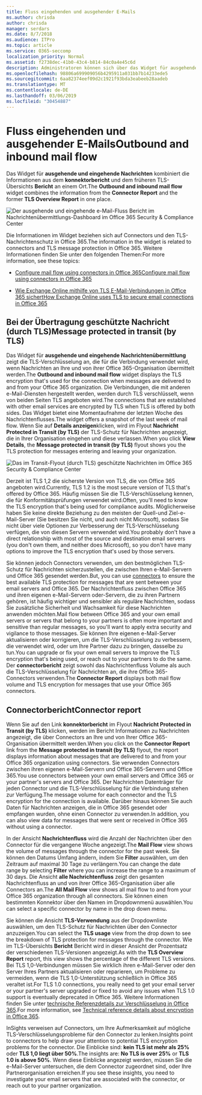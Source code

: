```yaml
---
title: Fluss eingehenden und ausgehender E-Mails
ms.author: chrisda
author: chrisda
manager: serdars
ms.date: 8/7/2018
ms.audience: ITPro
ms.topic: article
ms.service: O365-seccomp
localization_priority: Normal
ms.assetid: f2738dec-41b0-43c4-b814-84c0a4e45c6d
description: Administratoren können sich über das Widget für ausgehende und eingehende Nachrichten im Nachrichtenfluss-Dashboard im Office 365 Security & Compliance Center informieren.
ms.openlocfilehash: 98806a699909056b4295911a031bb7b14233ede5
ms.sourcegitcommit: 6aa82374eef09d2c1921f93bda3eabeeb28aadeb
ms.translationtype: MT
ms.contentlocale: de-DE
ms.lasthandoff: 03/06/2019
ms.locfileid: "30454887"
---
```

# <a name="outbound-and-inbound-mail-flow"></a><span data-ttu-id="2bce9-103">Fluss eingehenden und ausgehender E-Mails</span><span class="sxs-lookup"><span data-stu-id="2bce9-103">Outbound and inbound mail flow</span></span>

<span data-ttu-id="2bce9-104">Das Widget für **ausgehende und eingehende Nachrichten** kombiniert die Informationen aus dem **konnektorbericht** und dem früheren TLS-Übersichts **Bericht** an einem Ort.</span><span class="sxs-lookup"><span data-stu-id="2bce9-104">The **Outbound and inbound mail flow** widget combines the information from the **Connector Report** and the former **TLS Overview Report** in one place.</span></span>

![Der ausgehende und eingehende e-Mail-Fluss Bericht im Nachrichtenübermittlungs-Dashboard im Office 365 Security & Compliance Center](media/2c591d1c-bad6-4b72-890e-f8fdfd4f447a.png)

<span data-ttu-id="2bce9-106">Die Informationen im Widget beziehen sich auf Connectors und den TLS-Nachrichtenschutz in Office 365.</span><span class="sxs-lookup"><span data-stu-id="2bce9-106">The information in the widget is related to connectors and TLS message protection in Office 365.</span></span> <span data-ttu-id="2bce9-107">Weitere Informationen finden Sie unter den folgenden Themen:</span><span class="sxs-lookup"><span data-stu-id="2bce9-107">For more information, see these topics:</span></span>

- [<span data-ttu-id="2bce9-108">Configure mail flow using connectors in Office 365</span><span class="sxs-lookup"><span data-stu-id="2bce9-108">Configure mail flow using connectors in Office 365</span></span>](https://technet.microsoft.com/library/ms.exch.eac.connectorselection.aspx)

- [<span data-ttu-id="2bce9-109">Wie Exchange Online mithilfe von TLS E-Mail-Verbindungen in Office 365 sichert</span><span class="sxs-lookup"><span data-stu-id="2bce9-109">How Exchange Online uses TLS to secure email connections in Office 365</span></span>](https://support.office.com/article/4CDE0CDA-3430-4DC0-B489-F2C0736C929F)

## <a name="message-protected-in-transit-by-tls"></a><span data-ttu-id="2bce9-110">Bei der Übertragung geschützte Nachricht (durch TLS)</span><span class="sxs-lookup"><span data-stu-id="2bce9-110">Message protected in transit (by TLS)</span></span>

<span data-ttu-id="2bce9-111">Das Widget für **ausgehende und eingehende Nachrichtenübermittlung** zeigt die TLS-Verschlüsselung an, die für die Verbindung verwendet wird, wenn Nachrichten an Ihre und von ihrer Office 365-Organisation übermittelt werden.</span><span class="sxs-lookup"><span data-stu-id="2bce9-111">The **Outbound and inbound mail flow** widget displays the TLS encryption that's used for the connection when messages are delivered to and from your Office 365 organization.</span></span> <span data-ttu-id="2bce9-112">Die Verbindungen, die mit anderen e-Mail-Diensten hergestellt werden, werden durch TLS verschlüsselt, wenn von beiden Seiten TLS angeboten wird.</span><span class="sxs-lookup"><span data-stu-id="2bce9-112">The connections that are established with other email services are encrypted by TLS when TLS is offered by both sides.</span></span> <span data-ttu-id="2bce9-113">Das Widget bietet eine Momentaufnahme der letzten Woche des Nachrichtenflusses.</span><span class="sxs-lookup"><span data-stu-id="2bce9-113">The widget offers a snapshot of the last week of mail flow.</span></span> <span data-ttu-id="2bce9-114">Wenn Sie auf **Details anzeigen**klicken, wird im Flyout **Nachricht Protected in Transit (by TLS)** der TLS-Schutz für Nachrichten angezeigt, die in Ihrer Organisation eingehen und diese verlassen.</span><span class="sxs-lookup"><span data-stu-id="2bce9-114">When you click **View Details**, the **Message protected in transit (by TLS)** flyout shows you the TLS protection for messages entering and leaving your organization.</span></span>

![Das im Transit-Flyout (durch TLS) geschützte Nachrichten im Office 365 Security & Compliance Center](media/825aa74c-413d-4141-8e3c-dfe68ae78eed.png)

<span data-ttu-id="2bce9-116">Derzeit ist TLS 1,2 die sicherste Version von TLS, die von Office 365 angeboten wird.</span><span class="sxs-lookup"><span data-stu-id="2bce9-116">Currently, TLS 1.2 is the most secure version of TLS that's offered by Office 365.</span></span> <span data-ttu-id="2bce9-117">Häufig müssen Sie die TLS-Verschlüsselung kennen, die für Konformitätsprüfungen verwendet wird.</span><span class="sxs-lookup"><span data-stu-id="2bce9-117">Often, you'll need to know the TLS encryption that's being used for compliance audits.</span></span> <span data-ttu-id="2bce9-118">Möglicherweise haben Sie keine direkte Beziehung zu den meisten der Quell-und Ziel-e-Mail-Server (Sie besitzen Sie nicht, und auch nicht Microsoft), sodass Sie nicht über viele Optionen zur Verbesserung der TLS-Verschlüsselung verfügen, die von diesen Servern verwendet wird.</span><span class="sxs-lookup"><span data-stu-id="2bce9-118">You probably don't have a direct relationship with most of the source and destination email servers (you don't own them, and neither does Microsoft), so you don't have many options to improve the TLS encryption that's used by those servers.</span></span>

<span data-ttu-id="2bce9-119">Sie können jedoch Connectors [](https://technet.microsoft.com/library/ms.exch.eac.connectorselection.aspx) verwenden, um den bestmöglichen TLS-Schutz für Nachrichten sicherzustellen, die zwischen Ihren e-Mail-Servern und Office 365 gesendet werden.</span><span class="sxs-lookup"><span data-stu-id="2bce9-119">But, you can use [connectors](https://technet.microsoft.com/library/ms.exch.eac.connectorselection.aspx) to ensure the best available TLS protection for messages that are sent between your email servers and Office 365.</span></span> <span data-ttu-id="2bce9-120">Der Nachrichtenfluss zwischen Office 365 und ihren eigenen e-Mail-Servern oder-Servern, die zu ihren Partnern gehören, ist häufig wichtiger und sensibler als reguläre Nachrichten, sodass Sie zusätzliche Sicherheit und Wachsamkeit für diese Nachrichten anwenden möchten.</span><span class="sxs-lookup"><span data-stu-id="2bce9-120">Mail flow between Office 365 and your own email servers or servers that belong to your partners is often more important and sensitive than regular messages, so you'll want to apply extra security and vigilance to those messages.</span></span> <span data-ttu-id="2bce9-121">Sie können Ihre eigenen e-Mail-Server aktualisieren oder korrigieren, um die TLS-Verschlüsselung zu verbessern, die verwendet wird, oder um Ihre Partner dazu zu bringen, dasselbe zu tun.</span><span class="sxs-lookup"><span data-stu-id="2bce9-121">You can upgrade or fix your own email servers to improve the TLS encryption that's being used, or reach out to your partners to do the same.</span></span> <span data-ttu-id="2bce9-122">Der **connectorbericht** zeigt sowohl das Nachrichtenfluss Volume als auch die TLS-Verschlüsselung für Nachrichten an, die ihre Office 365-Connectors verwenden.</span><span class="sxs-lookup"><span data-stu-id="2bce9-122">The **Connector Report** displays both mail flow volume and TLS encryption for messages that use your Office 365 connectors.</span></span>

## <a name="connector-report"></a><span data-ttu-id="2bce9-123">Connectorbericht</span><span class="sxs-lookup"><span data-stu-id="2bce9-123">Connector report</span></span>

<span data-ttu-id="2bce9-124">Wenn Sie auf den Link **konnektorbericht** im Flyout **Nachricht Protected in Transit (by TLS)** klicken, werden im Bericht Informationen zu Nachrichten angezeigt, die über Connectors an Ihre und von Ihrer Office 365-Organisation übermittelt werden.</span><span class="sxs-lookup"><span data-stu-id="2bce9-124">When you click on the **Connector Report** link from the **Message protected in transit (by TLS)** flyout, the report displays information about messages that are delivered to and from your Office 365 organization using connectors.</span></span> <span data-ttu-id="2bce9-125">Sie verwenden Connectors zwischen ihren eigenen e-Mail-Servern und Office 365-Servern und Office 365.</span><span class="sxs-lookup"><span data-stu-id="2bce9-125">You use connectors between your own email servers and Office 365 or your partner's servers and Office 365.</span></span> <span data-ttu-id="2bce9-126">Der Nachrichten Datenträger für jeden Connector und die TLS-Verschlüsselung für die Verbindung stehen zur Verfügung.</span><span class="sxs-lookup"><span data-stu-id="2bce9-126">The message volume for each connector and the TLS encryption for the connection is available.</span></span> <span data-ttu-id="2bce9-127">Darüber hinaus können Sie auch Daten für Nachrichten anzeigen, die in Office 365 gesendet oder empfangen wurden, ohne einen Connector zu verwenden.</span><span class="sxs-lookup"><span data-stu-id="2bce9-127">In addition, you can also view data for messages that were sent or received in Office 365 without using a connector.</span></span>

<span data-ttu-id="2bce9-128">In der Ansicht **Nachrichtenfluss** wird die Anzahl der Nachrichten über den Connector für die vergangene Woche angezeigt.</span><span class="sxs-lookup"><span data-stu-id="2bce9-128">The **Mail Flow** view shows the volume of messages through the connector for the past week.</span></span> <span data-ttu-id="2bce9-129">Sie können den Datums Umfang ändern, indem Sie **Filter** auswählen, um den Zeitraum auf maximal 30 Tage zu verlängern.</span><span class="sxs-lookup"><span data-stu-id="2bce9-129">You can change the date range by selecting **Filter** where you can increase the range to a maximum of 30 days.</span></span> <span data-ttu-id="2bce9-130">Die Ansicht **alle Nachrichtenfluss** zeigt den gesamten Nachrichtenfluss an und von ihrer Office 365-Organisation über alle Connectors an.</span><span class="sxs-lookup"><span data-stu-id="2bce9-130">The **All Mail Flow** view shows all mail flow to and from your Office 365 organization through all connectors.</span></span> <span data-ttu-id="2bce9-131">Sie können einen bestimmten Konnektor über den Namen im Dropdownmenü auswählen.</span><span class="sxs-lookup"><span data-stu-id="2bce9-131">You can select a specific connector by name in the drop down menu.</span></span>

<span data-ttu-id="2bce9-132">Sie können die Ansicht **TLS-Verwendung** aus der Dropdownliste auswählen, um den TLS-Schutz für Nachrichten über den Connector anzuzeigen.</span><span class="sxs-lookup"><span data-stu-id="2bce9-132">You can select the **TLS usage** view from the drop down to see the breakdown of TLS protection for messages through the connector.</span></span> <span data-ttu-id="2bce9-133">Wie im TLS-Übersichts **Bericht** Bericht wird in dieser Ansicht der Prozentsatz der verschiedenen TLS-Versionen angezeigt.</span><span class="sxs-lookup"><span data-stu-id="2bce9-133">As with the **TLS Overview Report** report, this view shows the percentage of the different TLS versions.</span></span> <span data-ttu-id="2bce9-134">Bei TLS 1,0-Verbindungen müssen Sie wirklich ihren e-Mail-Server oder den Server Ihres Partners aktualisieren oder reparieren, um Probleme zu vermeiden, wenn die TLS 1,0-Unterstützung schließlich in Office 365 veraltet ist.</span><span class="sxs-lookup"><span data-stu-id="2bce9-134">For TLS 1.0 connections, you really need to get your email server or your partner's server upgraded or fixed to avoid any issues when TLS 1.0 support is eventually deprecated in Office 365.</span></span> <span data-ttu-id="2bce9-135">Weitere Informationen finden Sie unter [technische Referenzdetails zur Verschlüsselung in Office 365](https://support.office.com/article/862cbe93-4268-4ef9-ba79-277545ecf221).</span><span class="sxs-lookup"><span data-stu-id="2bce9-135">For more information, see [Technical reference details about encryption in Office 365](https://support.office.com/article/862cbe93-4268-4ef9-ba79-277545ecf221).</span></span>

<span data-ttu-id="2bce9-136">InSights verweisen auf Connectors, um Ihre Aufmerksamkeit auf mögliche TLS-Verschlüsselungsprobleme für den Connector zu lenken.</span><span class="sxs-lookup"><span data-stu-id="2bce9-136">Insights point to connectors to help draw your attention to potential TLS encryption problems for the connector.</span></span> <span data-ttu-id="2bce9-137">Die Einblicke sind: **kein TLS ist mehr als 25%** oder **TLS 1,0 liegt über 50%**.</span><span class="sxs-lookup"><span data-stu-id="2bce9-137">The insights are: **No TLS is over 25%** or **TLS 1.0 is above 50%**.</span></span> <span data-ttu-id="2bce9-138">Wenn diese Einblicke angezeigt werden, müssen Sie die e-Mail-Server untersuchen, die dem Connector zugeordnet sind, oder Ihre Partnerorganisation erreichen.</span><span class="sxs-lookup"><span data-stu-id="2bce9-138">If you see these insights, you need to investigate your email servers that are associated with the connector, or reach out to your partner organization.</span></span>
